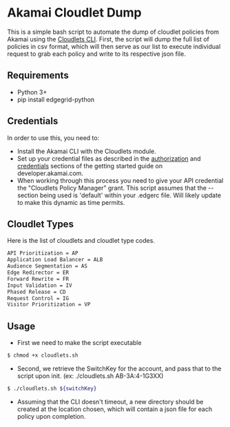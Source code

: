 # Akamai Cloudlet Dump

This is a simple bash script to automate the dump of cloudlet policies from Akamai using the [Cloudlets CLI](https://github.com/akamai/cli-cloudlets/). First, the script will dump the full list of policies in csv format, which will then serve as our list to execute individual request to grab each policy and write to its respective json file.

## Requirements
* Python 3+
* pip install edgegrid-python

## Credentials
In order to use this, you need to:
* Install the Akamai CLI with the Cloudlets module.
* Set up your credential files as described in the [authorization](https://developer.akamai.com/introduction/Prov_Creds.html) and [credentials](https://developer.akamai.com/introduction/Conf_Client.html) sections of the getting started guide on developer.akamai.com.  
* When working through this process you need to give your API credential the "Cloudlets Policy Manager" grant.  This script assumes that the --section <name> being used is 'default' within your .edgerc file. Will likely update to make this dynamic as time permits.

## Cloudlet Types
Here is the list of cloudlets and cloudlet type codes. 

```xml
API Prioritization = AP
Application Load Balancer = ALB
Audience Segmentation = AS
Edge Redirector = ER
Forward Rewrite = FR
Input Validation = IV
Phased Release = CD
Request Control = IG
Visitor Prioritization = VP
```

## Usage
* First we need to make the script executable
```bash
$ chmod +x cloudlets.sh
```
* Second, we retrieve the SwitchKey for the account, and pass that to the script upon init. (ex: ./cloudlets.sh AB-3A:4-1G3XX)
```bash
$ ./cloudlets.sh ${switchKey}
```
* Assuming that the CLI doesn't timeout, a new directory should be created at the location chosen, which will contain a json file for each policy upon completion.